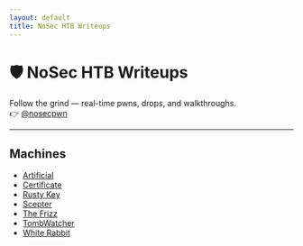 ```yaml
---
layout: default
title: NoSec HTB Writeups
---
```


# 🛡️ NoSec HTB Writeups

Follow the grind — real-time pwns, drops, and walkthroughs.  
👉 [@nosecpwn](https://t.me/nosecpwn)

---

## Machines

- [Artificial](/htb-writeups/artificial/index.md)
- [Certificate](/htb-writeups/certificate)
- [Rusty Key](/htb-writeups/rusty_key)
- [Scepter](/htb-writeups/scepter)
- [The Frizz](/htb-writeups/the_frizz)
- [TombWatcher](/htb-writeups/tomb_watcher)
- [White Rabbit](/htb-writeups/white_rabbit)
